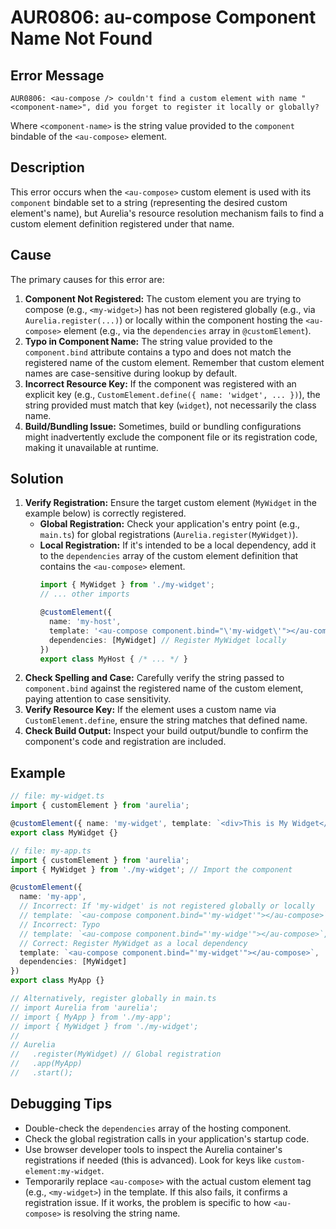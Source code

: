 # AUR0806: au-compose Component Name Not Found

## Error Message

`AUR0806: <au-compose /> couldn't find a custom element with name "<component-name>", did you forget to register it locally or globally?`

Where `<component-name>` is the string value provided to the `component` bindable of the `<au-compose>` element.

## Description

This error occurs when the `<au-compose>` custom element is used with its `component` bindable set to a string (representing the desired custom element's name), but Aurelia's resource resolution mechanism fails to find a custom element definition registered under that name.

## Cause

The primary causes for this error are:

1.  **Component Not Registered:** The custom element you are trying to compose (e.g., `<my-widget>`) has not been registered globally (e.g., via `Aurelia.register(...)`) or locally within the component hosting the `<au-compose>` element (e.g., via the `dependencies` array in `@customElement`).
2.  **Typo in Component Name:** The string value provided to the `component.bind` attribute contains a typo and does not match the registered name of the custom element. Remember that custom element names are case-sensitive during lookup by default.
3.  **Incorrect Resource Key:** If the component was registered with an explicit key (e.g., `CustomElement.define({ name: 'widget', ... })`), the string provided must match that key (`widget`), not necessarily the class name.
4.  **Build/Bundling Issue:** Sometimes, build or bundling configurations might inadvertently exclude the component file or its registration code, making it unavailable at runtime.

## Solution

1.  **Verify Registration:** Ensure the target custom element (`MyWidget` in the example below) is correctly registered.
    *   **Global Registration:** Check your application's entry point (e.g., `main.ts`) for global registrations (`Aurelia.register(MyWidget)`).
    *   **Local Registration:** If it's intended to be a local dependency, add it to the `dependencies` array of the custom element definition that contains the `<au-compose>` element.
        ```typescript
        import { MyWidget } from './my-widget';
        // ... other imports

        @customElement({
          name: 'my-host',
          template: '<au-compose component.bind="\'my-widget\'"></au-compose>',
          dependencies: [MyWidget] // Register MyWidget locally
        })
        export class MyHost { /* ... */ }
        ```
2.  **Check Spelling and Case:** Carefully verify the string passed to `component.bind` against the registered name of the custom element, paying attention to case sensitivity.
3.  **Verify Resource Key:** If the element uses a custom name via `CustomElement.define`, ensure the string matches that defined name.
4.  **Check Build Output:** Inspect your build output/bundle to confirm the component's code and registration are included.

## Example

```typescript
// file: my-widget.ts
import { customElement } from 'aurelia';

@customElement({ name: 'my-widget', template: `<div>This is My Widget</div>` })
export class MyWidget {}

// file: my-app.ts
import { customElement } from 'aurelia';
import { MyWidget } from './my-widget'; // Import the component

@customElement({
  name: 'my-app',
  // Incorrect: If 'my-widget' is not registered globally or locally
  // template: `<au-compose component.bind="'my-widget'"></au-compose>`,
  // Incorrect: Typo
  // template: `<au-compose component.bind="'my-widge'"></au-compose>`,
  // Correct: Register MyWidget as a local dependency
  template: `<au-compose component.bind="'my-widget'"></au-compose>`,
  dependencies: [MyWidget]
})
export class MyApp {}

// Alternatively, register globally in main.ts
// import Aurelia from 'aurelia';
// import { MyApp } from './my-app';
// import { MyWidget } from './my-widget';
//
// Aurelia
//   .register(MyWidget) // Global registration
//   .app(MyApp)
//   .start();
```

## Debugging Tips

*   Double-check the `dependencies` array of the hosting component.
*   Check the global registration calls in your application's startup code.
*   Use browser developer tools to inspect the Aurelia container's registrations if needed (this is advanced). Look for keys like `custom-element:my-widget`.
*   Temporarily replace `<au-compose>` with the actual custom element tag (e.g., `<my-widget>`) in the template. If this also fails, it confirms a registration issue. If it works, the problem is specific to how `<au-compose>` is resolving the string name.
